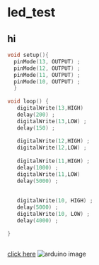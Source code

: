 # led_test
## hi
  
  ```cpp
  void setup(){
    pinMode(13, OUTPUT) ;
    pinMode(12, OUTPUT) ;
    pinMode(11, OUTPUT) ;
    pinMode(10, OUTPUT) ;
    }
    
  void loop() {
     digitalWrite(13,HIGH)
     delay(200) ;
     digitalWrite(13,LOW) ;
     delay(150) ;
     
     digitalWrite(12,HIGH) ;
     digitalWrite(12,LOW) ;
     
     digitalWrite(11,HIGH) ;
     delay(1000) ;
     digitalWrite(11,LOW)
     delay(5000) ;
     
     
     digitalWrite(10, HIGH) ;
     delay(5000) ;
     digitalWrite(10, LOW) ;
     delay(4000) ;
  
}
     
  
  ```
  [click here](http://arduino.cc)
![arduino image](https://goo.gl/images/5YLbR4)
